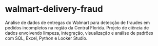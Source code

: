 # walmart-delivery-fraud
Análise de dados de entregas do Walmart para detecção de fraudes em pedidos incompletos na região da Central Florida. Projeto de ciência de dados envolvendo limpeza, integração, visualização e análise de padrões com SQL, Excel, Python e Looker Studio.
